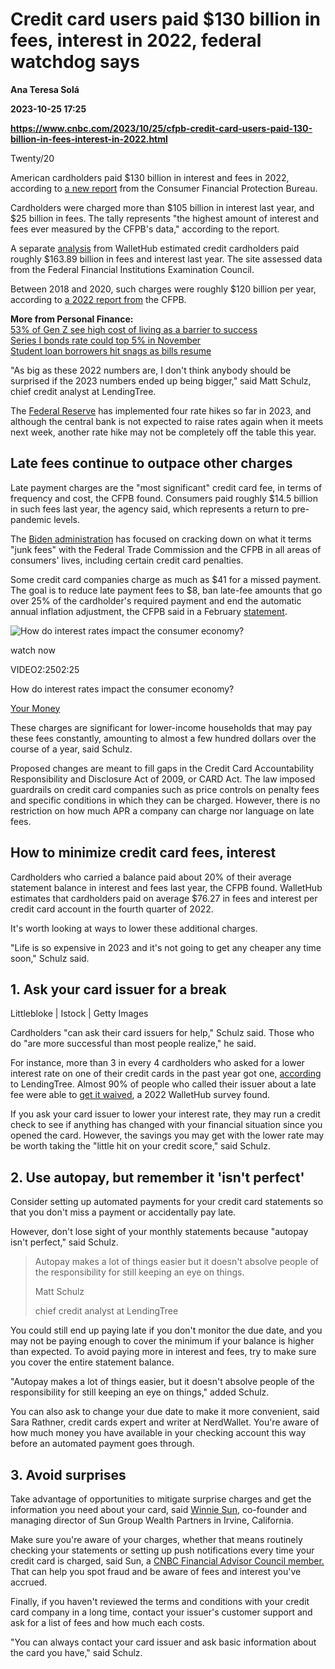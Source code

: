 # Credit card users paid $130 billion in fees, interest in 2022, federal watchdog says
**Ana Teresa Solá**

**2023-10-25 17:25**

**https://www.cnbc.com/2023/10/25/cfpb-credit-card-users-paid-130-billion-in-fees-interest-in-2022.html**

Twenty/20

American cardholders paid $130 billion in interest and fees in 2022, according to [a new report](https://www.consumerfinance.gov/about-us/newsroom/cfpb-report-finds-credit-card-companies-charged-consumers-record-high-130-billion-in-interest-and-fees-in-2022/) from the Consumer Financial Protection Bureau.

Cardholders were charged more than $105 billion in interest last year, and $25 billion in fees. The tally represents "the highest amount of interest and fees ever measured by the CFPB's data," according to the report.

A separate [analysis](https://wallethub.com/edu/how-much-americans-pay-in-credit-card-interest-and-fees/129964) from WalletHub estimated credit cardholders paid roughly $163.89 billion in fees and interest last year. The site assessed data from the Federal Financial Institutions Examination Council.

Between 2018 and 2020, such charges were roughly $120 billion per year, according to [a 2022 report from](https://www.consumerfinance.gov/about-us/blog/americans-pay-120-billion-in-credit-card-interest-and-fees-each-year/) the CFPB.

**More from Personal Finance:**  
[53% of Gen Z see high cost of living as a barrier to success](https://www.cnbc.com/2023/10/16/53percent-of-gen-z-see-high-cost-of-living-as-a-barrier-to-financial-success.html)  
[Series I bonds rate could top 5% in November](https://www.cnbc.com/2023/10/16/series-i-bonds-rate-could-top-5percent-in-november-heres-what-to-know.html)  
[Student loan borrowers hit snags as bills resume](https://www.cnbc.com/2023/10/13/student-loan-borrowers-hit-snags-as-payments-resume.html)

"As big as these 2022 numbers are, I don't think anybody should be surprised if the 2023 numbers ended up being bigger," said Matt Schulz, chief credit analyst at LendingTree.

The [Federal Reserve](https://www.cnbc.com/federal-reserve/) has implemented four rate hikes so far in 2023, and although the central bank is not expected to raise rates again when it meets next week, another rate hike may not be completely off the table this year.

Late fees continue to outpace other charges
-------------------------------------------

Late payment charges are the "most significant" credit card fee, in terms of frequency and cost, the CFPB found. Consumers paid roughly $14.5 billion in such fees last year, the agency said, which represents a return to pre-pandemic levels.

The [Biden administration](https://www.cnbc.com/2023/10/11/white-house-announces-crack-downs-on-tens-of-billions-in-junk-fees.html) has focused on cracking down on what it terms "junk fees" with the Federal Trade Commission and the CFPB in all areas of consumers' lives, including certain credit card penalties.

Some credit card companies charge as much as $41 for a missed payment. The goal is to reduce late payment fees to $8, ban late-fee amounts that go over 25% of the cardholder's required payment and end the automatic annual inflation adjustment, the CFPB said in a February [statement](https://www.consumerfinance.gov/about-us/newsroom/cfpb-proposes-rule-to-rein-in-excessive-credit-card-late-fees/).

![How do interest rates impact the consumer economy?](https://image.cnbcfm.com/api/v1/image/107278752-1690573907129-gettyimages-1035471438-VISA_SETTLES.jpeg?v=1695565270&w=750&h=422&vtcrop=y)

watch now

VIDEO2:2502:25

How do interest rates impact the consumer economy?

[Your Money](https://www.cnbc.com/your-money/)

These charges are significant for lower-income households that may pay these fees constantly, amounting to almost a few hundred dollars over the course of a year, said Schulz.

Proposed changes are meant to fill gaps in the Credit Card Accountability Responsibility and Disclosure Act of 2009, or CARD Act. The law imposed guardrails on credit card companies such as price controls on penalty fees and specific conditions in which they can be charged. However, there is no restriction on how much APR a company can charge nor language on late fees.

How to minimize credit card fees, interest
------------------------------------------

Cardholders who carried a balance paid about 20% of their average statement balance in interest and fees last year, the CFPB found. WalletHub estimates that cardholders paid on average $76.27 in fees and interest per credit card account in the fourth quarter of 2022.

It's worth looking at ways to lower these additional charges.

"Life is so expensive in 2023 and it's not going to get any cheaper any time soon," Schulz said.

1\. Ask your card issuer for a break
------------------------------------

Littlebloke | Istock | Getty Images

Cardholders "can ask their card issuers for help," Schulz said. Those who do "are more successful than most people realize," he said.

For instance, more than 3 in every 4 cardholders who asked for a lower interest rate on one of their credit cards in the past year got one, [according](https://www.lendingtree.com/credit-cards/study/lower-apr-requests/) to LendingTree. Almost 90% of people who called their issuer about a late fee were able to [get it waived](https://www.cnbc.com/2022/03/14/almost-90percent-of-americans-are-able-to-erase-this-30-credit-card-fee-just-by-asking.html), a 2022 WalletHub survey found.

If you ask your card issuer to lower your interest rate, they may run a credit check to see if anything has changed with your financial situation since you opened the card. However, the savings you may get with the lower rate may be worth taking the "little hit on your credit score," said Schulz.

2\. Use autopay, but remember it 'isn't perfect'
------------------------------------------------

Consider setting up automated payments for your credit card statements so that you don't miss a payment or accidentally pay late.

However, don't lose sight of your monthly statements because "autopay isn't perfect," said Schulz.

> Autopay makes a lot of things easier but it doesn't absolve people of the responsibility for still keeping an eye on things.
> 
> Matt Schulz
> 
> chief credit analyst at LendingTree

You could still end up paying late if you don't monitor the due date, and you may not be paying enough to cover the minimum if your balance is higher than expected. To avoid paying more in interest and fees, try to make sure you cover the entire statement balance.

"Autopay makes a lot of things easier, but it doesn't absolve people of the responsibility for still keeping an eye on things," added Schulz.

You can also ask to change your due date to make it more convenient, said Sara Rathner, credit cards expert and writer at NerdWallet. You're aware of how much money you have available in your checking account this way before an automated payment goes through.

3\. Avoid surprises
-------------------

Take advantage of opportunities to mitigate surprise charges and get the information you need about your card, said [Winnie Sun](https://www.cnbc.com/winnie-sun-cnbc-fa-council/), co-founder and managing director of Sun Group Wealth Partners in Irvine, California.

Make sure you're aware of your charges, whether that means routinely checking your statements or setting up push notifications every time your credit card is charged, said Sun, a [CNBC Financial Advisor Council member.](https://www.cnbc.com/advisor-council/) That can help you spot fraud and be aware of fees and interest you've accrued.

Finally, if you haven't reviewed the terms and conditions with your credit card company in a long time, contact your issuer's customer support and ask for a list of fees and how much each costs.

"You can always contact your card issuer and ask basic information about the card you have," said Schulz.